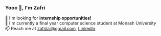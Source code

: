 ### Yooo 👋, I'm Zafri
:eyes: I'm looking for <strong>internship opportunities!</strong><br>
🌱 I'm currently a final year computer science student at Monash University<br>
📫 Reach me at <a href="mailto:zafrilai@gmail.com">zafrilai@gmail.com</a>, <a href="www.linkedin.com/in/zafri-t-150a69181">LinkedIn</a><br>


<!--
**Zafri7/Zafri7** is a ✨ _special_ ✨ repository because its `README.md` (this file) appears on your GitHub profile.

Here are some ideas to get you started:

- 🔭 I’m currently working on ...
- 🌱 I’m currently learning ...
- 👯 I’m looking to collaborate on ...
- 🤔 I’m looking for help with ...
- 💬 Ask me about ...
- 📫 How to reach me: ...
- 😄 Pronouns: ...
- ⚡ Fun fact: ...
-->

